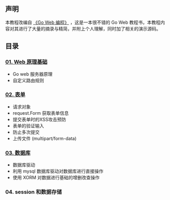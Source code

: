 ## 声明

本教程改编自 [《Go Web 编程》](https://learnku.com/index.php/docs/build-web-application-with-golang/about-this-book/3151) ，这是一本很不错的 Go Web 教程书，本教程内容对其进行了大量的摘录与精简，并附上个人理解，同时加了相关的演示源码。

## 目录

### [01. Web 原理基础](./01.web-base)

- Go web 服务器原理
- 自定义路由规则

### [02. 表单](./02.form)

- 请求对象
- request.Form 获取表单信息
- 提交表单时的XSS攻击预防
- 表单的验证输入
- 防止多次提交
- 上传文件 (multipart/form-data)

### [03. 数据库](./03.database)

- 数据库驱动
- 利用 mysql 数据库驱动对数据库进行直接操作
- 使用 XORM 对数据进行基础的增删改查操作 

### 04. session 和数据存储